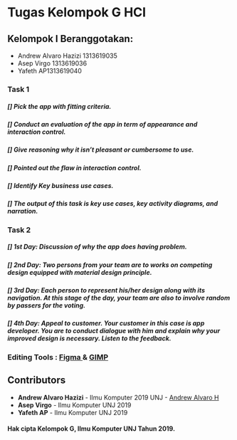 # Tugas Kelompok G HCI

## Kelompok I Beranggotakan:
* Andrew Alvaro Hazizi 1313619035
* Asep Virgo 1313619036
* Yafeth AP1313619040

### Task 1
##### [] Pick the app with fitting criteria. 
##### [] Conduct an evaluation of the app in term of appearance and interaction control. 
##### [] Give reasoning why it isn’t pleasant or cumbersome to use. 
##### [] Pointed out the flaw in interaction control. 
##### [] Identify Key business use cases. 
##### [] The output of this task is key use cases, key activity diagrams, and narration. 

### Task 2
##### [] 1st Day: Discussion of why the app does having problem. 
##### [] 2nd Day: Two persons from your team are to works on competing design equipped with material design principle. #
##### [] 3rd Day: Each person to represent his/her design along with its navigation. At this stage of the day, your team are also to involve random by passers for the voting. #
##### [] 4th Day: Appeal to customer. Your customer in this case is app developer. You are to conduct dialogue with him and explain why your improved design is necessary. Listen to the feedback. #

### Editing Tools : <a href="https://www.figma.com/" > Figma </a> &  <a href="https://www.gimp.org/"> GIMP </a>

## Contributors
* **Andrew Alvaro Hazizi** - Ilmu Komputer 2019 UNJ - [Andrew Alvaro H](https://github.com/AlvaroBinAndrew)
* **Asep Virgo** - Ilmu Komputer UNJ 2019
* **Yafeth AP** - Ilmu Komputer UNJ 2019 

#### Hak cipta Kelompok G, Ilmu Komputer UNJ Tahun 2019.
